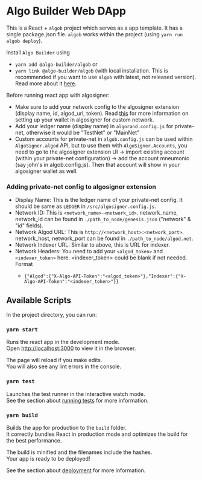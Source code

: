 # Algo Builder Web DApp

This is a React + `algob` project which serves as a app template. It has a single package.json file. `algob` works within the project (using `yarn run algob deploy`).

Install `Algo Builder` using
- `yarn add @algo-builder/algob` or
- `yarn link @algo-builder/algob` (with local installation. This is recommended if you want to use `algob` with latest, not released version). Read more about it [here](https://github.com/scale-it/algo-builder#installation).

Before running react app with algosigner:
- Make sure to add your network config to the algosigner extension (display name, id, algod_url, token). Read [this](https://github.com/PureStake/algosigner#custom-networks) for more information on setting up your wallet in algosigner for custom network.
- Add your ledger name (display name) in `algorand.config.js` for private-net, otherwise it would be "TestNet" or "MainNet"
- Custom accounts for private-net in `algob.config.js` can be used within `AlgoSigner.algod` API, but to use them with `AlgoSigner.Accounts`, you need to go to the algosigner extension UI -> import existing account (within your private-net configuration) -> add the account mneumonic (say john's in algob.config.js). Then that account will show in your algosigner wallet as well.

### Adding private-net config to algosigner extension

- Display Name: This is the ledger name of your private-net config. It should be same as `LEDGER` in `/src/algosigner.config.js`.
- Network ID: This is `<network_name>-<network_id>`. network_name, network_id can be found in `./path_to_node/genesis.json` ("network" & "id" fields).
- Network Algod URL: This is `http://<network_host>:<network_port>`. network_host, network_port can be found in `./path_to_node/algod.net`.
- Network Indexer URL: Similar to above, this is URL for indexer.
- Network Headers: You need to add your `<algod_token>` and `<indexer_token>` here. <indexer_token> could be blank if not needed. Format
  - ```
    {"Algod":{"X-Algo-API-Token":"<algod_token>"},"Indexer":{"X-Algo-API-Token":"<indexer_token>"}}
    ```

## Available Scripts

In the project directory, you can run:

### `yarn start`

Runs the react app in the development mode.\
Open [http://localhost:3000](http://localhost:3000) to view it in the browser.

The page will reload if you make edits.\
You will also see any lint errors in the console.

### `yarn test`

Launches the test runner in the interactive watch mode.\
See the section about [running tests](https://facebook.github.io/create-react-app/docs/running-tests) for more information.

### `yarn build`

Builds the app for production to the `build` folder.\
It correctly bundles React in production mode and optimizes the build for the best performance.

The build is minified and the filenames include the hashes.\
Your app is ready to be deployed!

See the section about [deployment](https://facebook.github.io/create-react-app/docs/deployment) for more information.
